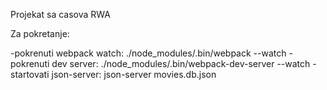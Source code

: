 Projekat sa casova RWA

Za pokretanje:

-pokrenuti webpack watch:
	./node_modules/.bin/webpack --watch
-pokrenuti dev server:
	./node_modules/.bin/webpack-dev-server --watch
-startovati json-server:
	json-server movies.db.json
